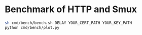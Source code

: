 # Benchmark of HTTP and Smux

```sh
sh cmd/bench/bench.sh DELAY YOUR_CERT_PATH YOUR_KEY_PATH
python cmd/bench/plot.py
```
